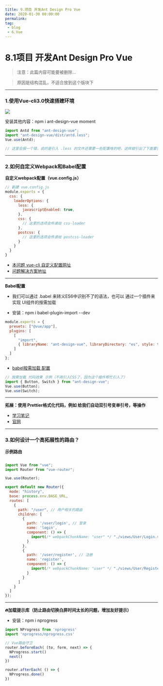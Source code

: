 ```yaml
---
title: 9.项目 开发Ant Design Pro Vue
date: 2020-01-30 00:00:00
permalink: 
tag: 
 - blog
 - 6.Vue
---
```


# 8.1项目 开发Ant Design Pro Vue

> 注意：此篇内容可能要被删除...

> 原因是结构混乱，不适合放到这个版块下

---

### 1.使用Vue-cli3.0快速搭建环境

<img src="https://itzkp-1253302184.cos.ap-beijing.myqcloud.com/notes/2.notes/5.MVVM%E6%A1%86%E6%9E%B6%EF%BC%88Vue%EF%BC%89/%E9%A1%B9%E7%9B%AE%E3%80%8Aant-design-vue-pro%E3%80%8B/1.Vuecli%E9%85%8D%E7%BD%AE.png" />

安装其他内容：npm i ant-design-vue moment

```js
import Antd from "ant-design-vue";
import "ant-design-vue/dist/antd.less";
Vue.use(Antd);

// 这里会报一个错，说的是引入 .less 的文件还需要一些配置啥的吧，这样就引出了下面要整的 自定义webpack配置
```

---

### 2.如何自定义Webpack和Babel配置

**自定义webpack配置（vue.config.js）**

```js
// 新建 vue.config.js
module.exports = {
  css: {
    loaderOptions: {
      less: {
        javascriptEnabled: true,
      },
      css: {
        // 这里的选项会传递给 css-loader
      },
      postcss: {
        // 这里的选项会传递给 postcss-loader
      }
    }
  }
}
```

- [本问题 vue-cli 自定义配置网址](https://cli.vuejs.org/zh/config/#css-loaderoptions)
- [问题解决方案地址](https://github.com/ant-design/ant-motion/issues/44)

---

**Babel配置**

- 我们可以通过 .babel 来转义ES6中识别不了的语法，也可以 通过一个插件来实现 UI组件的按需加载

- 安装：npm i babel-plugin-import --dev

```js
module.exports = {
  presets: ["@vue/app"],
  plugins: [
    [
      "import",
      { libraryName: "ant-design-vue", libraryDirectory: "es", style: true }
    ]
  ]
};

```

- [babel按需加载 配置](https://vue.ant.design/docs/vue/use-with-vue-cli-cn/)

```js
// 按需加载 代码效果 示例（不用引入CSS了，因为这个插件帮忙引入了）
import { Button, Switch } from "ant-design-vue";
Vue.use(Button);
Vue.use(Switch);

```

---

**拓展：使用 Prettier格式化代码，例如 给我们自动双引号变单引号，等操作**


- [学习笔记](https://www.jianshu.com/p/5f7dbffc257e)
- [官网](https://prettier.io/docs/en/options.html?spm=a2c4e.11153940.blogcont422690.11.5d0b5721zZ3CkZ)

---

### 3.如何设计一个高拓展性的路由？

**示例路由**

```js

import Vue from "vue";
import Router from "vue-router";

Vue.use(Router);

export default new Router({
  mode: "history",
  base: process.env.BASE_URL,
  routes: [
    {
      path: "/user", // 用户相关的路由
      children: [
        {
          path: '/user/login', // 登录
          name: 'login',
          component: () => {
            import(/* webpackChunkName: "user" */ "./views/User/Login.vue")
          }
        },
        {
          path: '/user/register', // 注册
          name: 'register',
          component: () => {
            import(/* webpackChunkName: "user" */ "./views/User/Register.vue")
          }
        }
      ]
    }
  ]
});

```

---

**🔥加载提示库（防止路由切换白屏时间太长的问题，增加友好提示）**

- 安装：npm i nprogress

```js
import NProgress from 'nprogress'
import 'nprogress/nprogress.css'

// Vue路由守卫
router.beforeEach( (to, form, next) => {
  NProgress.start()
  next()
})

router.afterEach( () => {
  NProgress.done()
})

```

